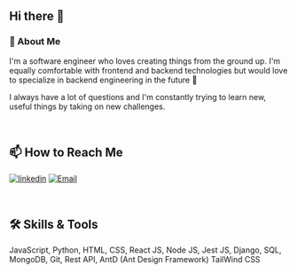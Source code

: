 ## Hi there 👋

### 🚀 About Me
I'm a software engineer who loves creating things from the ground up. I'm equally comfortable with frontend and backend technologies but would love to specialize in backend engineering in the future 🚀 

I always have a lot of questions and I'm constantly trying to learn new, useful things by taking on new challenges.

<br>

## 📫 How to Reach Me
[![linkedin](https://img.shields.io/badge/linkedin-0A66C2?style=for-the-badge&logo=linkedin&logoColor=white)](https://www.linkedin.com/in/mahmoudmonem/?locale=en_US) [![Email](https://img.shields.io/badge/Gmail-D14836?style=for-the-badge&logo=gmail&logoColor=white)](mailto:Mahmoudmonem0@gmail.com)

<br>

## 🛠 Skills & Tools
JavaScript,
Python,
HTML,
CSS,
React JS,
Node JS,
Jest JS,
Django,
SQL, 
MongoDB,
Git,
Rest API,
AntD (Ant Design Framework)
TailWind CSS


<!--
**MoMonem/MoMonem** is a ✨ _special_ ✨ repository because its `README.md` (this file) appears on your GitHub profile.

Here are some ideas to get you started:

- 🔭 I’m currently working on ...
- 🌱 I’m currently learning ...
- 👯 I’m looking to collaborate on ...
- 🤔 I’m looking for help with ...
- 💬 Ask me about ...
- 📫 How to reach me: ...
- 😄 Pronouns: ...
- ⚡ Fun fact: ...
-->
